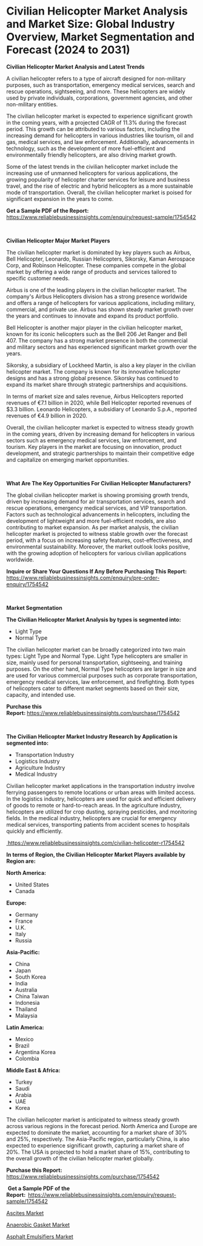 <p><h1>Civilian Helicopter Market Analysis and Market Size: Global Industry Overview, Market Segmentation and Forecast (2024 to 2031)</h1></p><p><strong>Civilian Helicopter Market Analysis and Latest Trends</strong></p>
<p><p>A civilian helicopter refers to a type of aircraft designed for non-military purposes, such as transportation, emergency medical services, search and rescue operations, sightseeing, and more. These helicopters are widely used by private individuals, corporations, government agencies, and other non-military entities.</p><p>The civilian helicopter market is expected to experience significant growth in the coming years, with a projected CAGR of 11.3% during the forecast period. This growth can be attributed to various factors, including the increasing demand for helicopters in various industries like tourism, oil and gas, medical services, and law enforcement. Additionally, advancements in technology, such as the development of more fuel-efficient and environmentally friendly helicopters, are also driving market growth.</p><p>Some of the latest trends in the civilian helicopter market include the increasing use of unmanned helicopters for various applications, the growing popularity of helicopter charter services for leisure and business travel, and the rise of electric and hybrid helicopters as a more sustainable mode of transportation. Overall, the civilian helicopter market is poised for significant expansion in the years to come.</p></p>
<p><strong>Get a Sample PDF of the Report:&nbsp;</strong> <a href="https://www.reliablebusinessinsights.com/enquiry/request-sample/1754542">https://www.reliablebusinessinsights.com/enquiry/request-sample/1754542</a></p>
<p>&nbsp;</p>
<p><strong>Civilian Helicopter Major Market Players</strong></p>
<p><p>The civilian helicopter market is dominated by key players such as Airbus, Bell Helicopter, Leonardo, Russian Helicopters, Sikorsky, Kaman Aerospace Corp, and Robinson Helicopter. These companies compete in the global market by offering a wide range of products and services tailored to specific customer needs.</p><p>Airbus is one of the leading players in the civilian helicopter market. The company's Airbus Helicopters division has a strong presence worldwide and offers a range of helicopters for various applications, including military, commercial, and private use. Airbus has shown steady market growth over the years and continues to innovate and expand its product portfolio.</p><p>Bell Helicopter is another major player in the civilian helicopter market, known for its iconic helicopters such as the Bell 206 Jet Ranger and Bell 407. The company has a strong market presence in both the commercial and military sectors and has experienced significant market growth over the years.</p><p>Sikorsky, a subsidiary of Lockheed Martin, is also a key player in the civilian helicopter market. The company is known for its innovative helicopter designs and has a strong global presence. Sikorsky has continued to expand its market share through strategic partnerships and acquisitions.</p><p>In terms of market size and sales revenue, Airbus Helicopters reported revenues of €7.1 billion in 2020, while Bell Helicopter reported revenues of $3.3 billion. Leonardo Helicopters, a subsidiary of Leonardo S.p.A., reported revenues of €4.9 billion in 2020.</p><p>Overall, the civilian helicopter market is expected to witness steady growth in the coming years, driven by increasing demand for helicopters in various sectors such as emergency medical services, law enforcement, and tourism. Key players in the market are focusing on innovation, product development, and strategic partnerships to maintain their competitive edge and capitalize on emerging market opportunities.</p></p>
<p>&nbsp;</p>
<p><strong>What Are The Key Opportunities For Civilian Helicopter Manufacturers?</strong></p>
<p><p>The global civilian helicopter market is showing promising growth trends, driven by increasing demand for air transportation services, search and rescue operations, emergency medical services, and VIP transportation. Factors such as technological advancements in helicopters, including the development of lightweight and more fuel-efficient models, are also contributing to market expansion. As per market analysis, the civilian helicopter market is projected to witness stable growth over the forecast period, with a focus on increasing safety features, cost-effectiveness, and environmental sustainability. Moreover, the market outlook looks positive, with the growing adoption of helicopters for various civilian applications worldwide.</p></p>
<p><strong>Inquire or Share Your Questions If Any Before Purchasing This Report:</strong> <a href="https://www.reliablebusinessinsights.com/enquiry/pre-order-enquiry/1754542">https://www.reliablebusinessinsights.com/enquiry/pre-order-enquiry/1754542</a></p>
<p>&nbsp;</p>
<p><strong>Market Segmentation</strong></p>
<p><strong>The Civilian Helicopter Market Analysis by types is segmented into:</strong></p>
<p><ul><li>Light Type</li><li>Normal Type</li></ul></p>
<p><p>The civilian helicopter market can be broadly categorized into two main types: Light Type and Normal Type. Light Type helicopters are smaller in size, mainly used for personal transportation, sightseeing, and training purposes. On the other hand, Normal Type helicopters are larger in size and are used for various commercial purposes such as corporate transportation, emergency medical services, law enforcement, and firefighting. Both types of helicopters cater to different market segments based on their size, capacity, and intended use.</p></p>
<p><strong>Purchase this Report:&nbsp;</strong><a href="https://www.reliablebusinessinsights.com/purchase/1754542">https://www.reliablebusinessinsights.com/purchase/1754542</a></p>
<p>&nbsp;</p>
<p><strong>The Civilian Helicopter Market Industry Research by Application is segmented into:</strong></p>
<p><ul><li>Transportation Industry</li><li>Logistics Industry</li><li>Agriculture Industry</li><li>Medical Industry</li></ul></p>
<p><p>Civilian helicopter market applications in the transportation industry involve ferrying passengers to remote locations or urban areas with limited access. In the logistics industry, helicopters are used for quick and efficient delivery of goods to remote or hard-to-reach areas. In the agriculture industry, helicopters are utilized for crop dusting, spraying pesticides, and monitoring fields. In the medical industry, helicopters are crucial for emergency medical services, transporting patients from accident scenes to hospitals quickly and efficiently.</p></p>
<p><a href="https://www.reliablebusinessinsights.com/civilian-helicopter-r1754542">&nbsp;https://www.reliablebusinessinsights.com/civilian-helicopter-r1754542</a></p>
<p><strong>In terms of Region, the Civilian Helicopter Market Players available by Region are:</strong></p>
<p>
    <p> <strong> North America: </strong>
        <ul>
            <li>United States</li>
            <li>Canada</li>
        </ul>
        </p> 
    <p> <strong> Europe: </strong>
        <ul>
            <li>Germany</li>
            <li>France</li>
            <li>U.K.</li>
            <li>Italy</li>
            <li>Russia</li>
        </ul>
        </p> 
    <p> <strong> Asia-Pacific: </strong>
        <ul>
            <li>China</li>
            <li>Japan</li>
            <li>South Korea</li>
            <li>India</li>
            <li>Australia</li>
            <li>China Taiwan</li>
            <li>Indonesia</li>
            <li>Thailand</li>
            <li>Malaysia</li>
        </ul>
        </p> 
    <p> <strong> Latin America: </strong>
        <ul>
            <li>Mexico</li>
            <li>Brazil</li>
            <li>Argentina Korea</li>
            <li>Colombia</li>
        </ul>
        </p> 
    <p> <strong> Middle East & Africa: </strong>
        <ul>
            <li>Turkey</li>
            <li>Saudi</li>
            <li>Arabia</li>
            <li>UAE</li>
            <li>Korea</li>
        </ul>
    </p>
    </p>
<p><p>The civilian helicopter market is anticipated to witness steady growth across various regions in the forecast period. North America and Europe are expected to dominate the market, accounting for a market share of 30% and 25%, respectively. The Asia-Pacific region, particularly China, is also expected to experience significant growth, capturing a market share of 20%. The USA is projected to hold a market share of 15%, contributing to the overall growth of the civilian helicopter market globally.</p></p>
<p><strong>Purchase this Report: </strong><a href="https://www.reliablebusinessinsights.com/purchase/1754542">https://www.reliablebusinessinsights.com/purchase/1754542</a></p>
<p>&nbsp;<strong>Get a Sample PDF of the Report:&nbsp;&nbsp;</strong><a href="https://www.reliablebusinessinsights.com/enquiry/request-sample/1754542">https://www.reliablebusinessinsights.com/enquiry/request-sample/1754542</a></p>
<p><strong></strong></p>
<p><p><a href="https://github.com/khlifeservices/Market-Research-Report-List-1/blob/main/ascites-market.md">Ascites Market</a></p><p><a href="https://github.com/ockatxef85/Market-Research-Report-List-1/blob/main/anaerobic-gasket-market.md">Anaerobic Gasket Market</a></p><p><a href="https://github.com/theanastasiyah/Market-Research-Report-List-1/blob/main/asphalt-emulsifiers-market.md">Asphalt Emulsifiers Market</a></p></p>